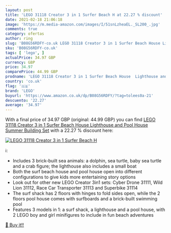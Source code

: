 ```yaml
---
layout: post
title: 'LEGO 31118 Creator 3 in 1 Surfer Beach H at 22.27 % discount'
date: 2021-02-18 21:06:18
image: 'https://m.media-amazon.com/images/I/51snLzheaEL._SL200_.jpg'
comments: true
category: ofertas
author: ring
slug: 'B08G56RDFY-co.uk LEGO 31118 Creator 3 in 1 Surfer Beach House Lighthouse...'
sku: 'B08G56RDFY-co.uk'
tags: [ 'lego', ]
actualPrice: 34.97 GBP
currency: GBP
price: 34.97
comparePrice: 44.99 GBP
prodname: 'LEGO 31118 Creator 3 in 1 Surfer Beach House  Lighthouse and Pool House Summer Building Set'
country: 'co.uk'
flag: '🇬🇧'
brand: 'LEGO'
buyurl: 'https://www.amazon.co.uk/dp/B08G56RDFY/?tag=tolees0a-21'
descuento: '22.27'
average: '34.97'
---
```


With a final price of 34.97 GBP (original: 44.99 GBP) you can find [LEGO 31118 Creator 3 in 1 Surfer Beach House  Lighthouse and Pool House Summer Building Set](https://www.amazon.co.uk/dp/B08G56RDFY/?tag=tolees0a-21) with a  22.27 % discount here:

[![LEGO 31118 Creator 3 in 1 Surfer Beach H](https://m.media-amazon.com/images/I/51snLzheaEL._SL200_.jpg)](https://www.amazon.co.uk/dp/B08G56RDFY/?tag=tolees0a-21)

ℹ️:

- Includes 3 brick-built sea animals: a dolphin, sea turtle, baby sea turtle and a crab figure; the lighthouse also includes a small boat
- Both the surf beach house and pool house open into different configurations to give kids more entertaining story options
- Look out for other new LEGO Creator 3in1 sets: Cyber Drone 31111, Wild Lion 31112, Race Car Transporter 31113 and Superbike 31114
- The surf shack has 2 floors with hinges to fold sides open, while the 2 floors pool house comes with surfboards and a brick-built swimming pool
- Features 3 models in 1: a surf shack, a lighthouse and a pool house, with 2 LEGO boy and girl minifigures to include in fun beach adventures

[🛒 Buy it!!](https://www.amazon.co.uk/dp/B08G56RDFY/?tag=tolees0a-21)
